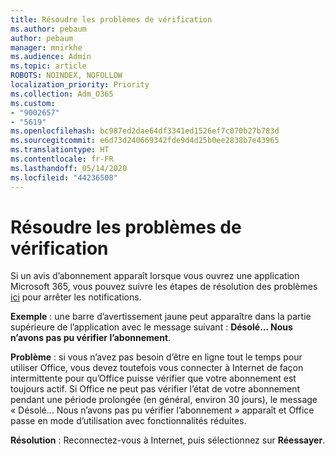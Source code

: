 ```yaml
---
title: Résoudre les problèmes de vérification
ms.author: pebaum
author: pebaum
manager: mnirkhe
ms.audience: Admin
ms.topic: article
ROBOTS: NOINDEX, NOFOLLOW
localization_priority: Priority
ms.collection: Adm_O365
ms.custom:
- "9002657"
- "5619"
ms.openlocfilehash: bc987ed2dae64df3341ed1526ef7c070b27b783d
ms.sourcegitcommit: e6d73d240669342fde9d4d25b0ee2838b7e43965
ms.translationtype: HT
ms.contentlocale: fr-FR
ms.lasthandoff: 05/14/2020
ms.locfileid: "44236508"
---
```

# <a name="troubleshoot-verification-issues"></a>Résoudre les problèmes de vérification

Si un avis d’abonnement apparaît lorsque vous ouvrez une application Microsoft 365, vous pouvez suivre les étapes de résolution des problèmes [ici](https://support.office.com/article/a-subscription-notice-appears-when-i-open-a-microsoft-365-application-4cabe32c-f594-4c0e-9191-3d3ade10cceb) pour arrêter les notifications.

**Exemple** : une barre d’avertissement jaune peut apparaître dans la partie supérieure de l’application avec le message suivant : **Désolé... Nous n’avons pas pu vérifier l’abonnement**.

**Problème** : si vous n’avez pas besoin d’être en ligne tout le temps pour utiliser Office, vous devez toutefois vous connecter à Internet de façon intermittente pour qu’Office puisse vérifier que votre abonnement est toujours actif. Si Office ne peut pas vérifier l’état de votre abonnement pendant une période prolongée (en général, environ 30 jours), le message « Désolé... Nous n’avons pas pu vérifier l’abonnement » apparaît et Office passe en mode d’utilisation avec fonctionnalités réduites.

**Résolution** : Reconnectez-vous à Internet, puis sélectionnez sur **Réessayer**.
